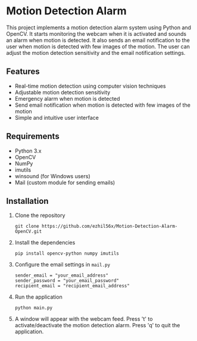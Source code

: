# Motion Detection Alarm

This project implements a motion detection alarm system using Python and OpenCV. It starts monitoring the webcam when it is activated and sounds an alarm when motion is detected. It also sends an email notification to the user when motion is detected with few images of the motion. The user can adjust the motion detection sensitivity and the email notification settings.

## Features

- Real-time motion detection using computer vision techniques
- Adjustable motion detection sensitivity
- Emergency alarm when motion is detected
- Send email notification when motion is detected with few images of the motion
- Simple and intuitive user interface

## Requirements

- Python 3.x
- OpenCV
- NumPy
- imutils
- winsound (for Windows users)
- Mail (custom module for sending emails)

## Installation

1. Clone the repository

   ```
   git clone https://github.com/ezhil56x/Motion-Detection-Alarm-OpenCV.git
   ```

2. Install the dependencies

   ```
   pip install opencv-python numpy imutils
   ```

3. Configure the email settings in `mail.py`

   ```
   sender_email = "your_email_address"
   sender_password = "your_email_password"
   recipient_email = "recipient_email_address"
   ```

4. Run the application

   ```
   python main.py
   ```

5. A window will appear with the webcam feed. Press 't' to activate/deactivate the motion detection alarm. Press 'q' to quit the application.

